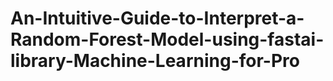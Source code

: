 # An-Intuitive-Guide-to-Interpret-a-Random-Forest-Model-using-fastai-library-Machine-Learning-for-Pro